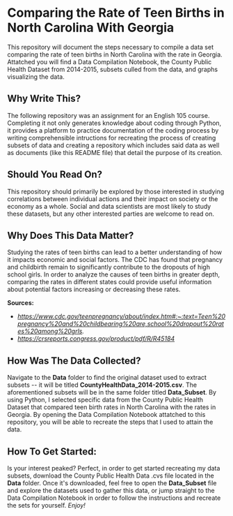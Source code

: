 # Comparing the Rate of Teen Births in North Carolina With Georgia
This repository will document the steps necessary to compile a data set comparing the rate of teen births in North Carolina with the rate in Georgia. Attatched you will find a Data Compilation Notebook, the County Public Health Dataset from 2014-2015, subsets culled from the data, and graphs visualizing the data.

## Why Write This?
The following repository was an assignment for an English 105 course. Completing it not only generates knowledge about coding through Python, it provides a platform to practice documentation of the coding process by writing comprehensible intructions for recreating the process of creating subsets of data and creating a repository which includes said data as well as documents (like this README file) that detail the purpose of its creation.

## Should You Read On?
This repository should primarily be explored by those interested in studying correlations between individual actions and their impact on society or the economy as a whole. Social and data scientists are most likely to study these datasets, but any other interested parties are welcome to read on.

## Why Does This Data Matter?

Studying the rates of teen births can lead to a better understanding of how it impacts economic and social factors. The CDC has found that pregnancy and childbirth remain to significantly contribute to the dropouts of high school girls. In order to analyze the causes of teen births in greater depth, comparing the rates in different states could provide useful information about potential factors increasing or decreasing these rates.

**Sources:**
  - *https://www.cdc.gov/teenpregnancy/about/index.htm#:~:text=Teen%20pregnancy%20and%20childbearing%20are,school%20dropout%20rates%20among%20grls.*
  - *https://crsreports.congress.gov/product/pdf/R/R45184*

## How Was The Data Collected?
Navigate to the **Data** folder to find the original dataset used to extract subsets -- it will be titled **CountyHealthData_2014-2015.csv**. The aforementioned subsets will be in the same folder titled **Data_Subset**. By using Python, I selected specific data from the County Public Health Dataset that compared teen birth rates in North Carolina with the rates in Georgia. By opening the Data Compilation Notebook attatched to this repository, you will be able to recreate the steps that I used to attain the data.

## How To Get Started:
Is your interest peaked? Perfect, in order to get started recreating my data subsets, download the County Public Health Data .cvs file located in the **Data** folder. Once it's downloaded, feel free to open the **Data_Subset** file and explore the datasets used to gather this data, or jump straight to the Data Compilation Notebook in order to follow the instructions and recreate the sets for yourself. *Enjoy!*
